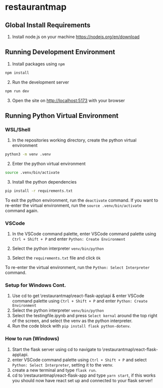 # restaurantmap

## Global Install Requirements

1. Install node.js on your machine https://nodejs.org/en/download

## Running Development Environment

1. Install packages using `npm`

```sh
npm install
```

2. Run the development server

```sh
npm run dev
```

3. Open the site on <http://localhost:5173> with your browser

## Running Python Virtual Environment

### WSL/Shell

1. In the repositories working directory, create the python virtual environment

```sh
python3 -m venv .venv
```

2. Enter the python virtual environment

```sh
source .venv/bin/activate
```

3. Install the python dependencies

```sh
pip install -r requirements.txt
```

To exit the python environment, run the `deactivate` command. If you want to re-enter the virtual environment, run the `source .venv/bin/activate` command again.

### VSCode

1. In the VSCode command palette, enter VSCode command palette using `Ctrl + Shift + P` and enter `Python: Create Environment`

2. Select the python interpreter `venv/bin/python`

3. Select the `requirements.txt` file and click `Ok`

To re-enter the virtual environment, run the `Python: Select Interpreter` command.

### Setup for Windows Cont.

1. Use cd to get \restaurantmap\react-flask-app\api & enter VSCode command palette using `Ctrl + Shift + P` and enter `Python: Create Environment`
2. Select the python interpreter `venv/bin/python`
3. Select the testingfile.ipynb and press `Select kernal` around the top right of the screen, and select the venv as the python interpreter.
4. Run the code block with `pip install flask python-dotenv`.

### How to run (Windows)

1. Start the flask server using cd to navigate to \restaurantmap\react-flask-app\api.
2. enter VSCode command palette using `Ctrl + Shift + P` and select `Python: Select Interpreter`, setting it to the venv.
3. create a new terminal and type `flask run`.
4. cd to \restaurantmap\react-flask-app and type `yarn start`, if this works you should now have react set up and connected to your flask server!
